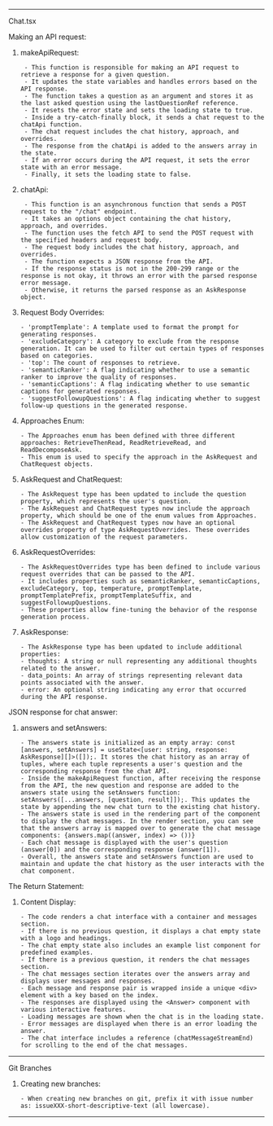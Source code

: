 ---------------------------------------------------------------------------------------------------------------------------------------------------------------------
Chat.tsx

Making an API request:

1. makeApiRequest:

        - This function is responsible for making an API request to retrieve a response for a given question.
        - It updates the state variables and handles errors based on the API response.
        - The function takes a question as an argument and stores it as the last asked question using the lastQuestionRef reference.
        - It resets the error state and sets the loading state to true.
        - Inside a try-catch-finally block, it sends a chat request to the chatApi function.
        - The chat request includes the chat history, approach, and overrides.
        - The response from the chatApi is added to the answers array in the state.
        - If an error occurs during the API request, it sets the error state with an error message.
        - Finally, it sets the loading state to false.

2. chatApi:
        
        - This function is an asynchronous function that sends a POST request to the "/chat" endpoint.
        - It takes an options object containing the chat history, approach, and overrides.
        - The function uses the fetch API to send the POST request with the specified headers and request body.
        - The request body includes the chat history, approach, and overrides.
        - The function expects a JSON response from the API.
        - If the response status is not in the 200-299 range or the response is not okay, it throws an error with the parsed response         error message.
        - Otherwise, it returns the parsed response as an AskResponse object.

3. Request Body Overrides:

       - 'promptTemplate': A template used to format the prompt for generating responses.
       - 'excludeCategory': A category to exclude from the response generation. It can be used to filter out certain types of responses based on categories.
       - 'top': The count of responses to retrieve.
       - 'semanticRanker': A flag indicating whether to use a semantic ranker to improve the quality of responses.
       - 'semanticCaptions': A flag indicating whether to use semantic captions for generated responses.
       - 'suggestFollowupQuestions': A flag indicating whether to suggest follow-up questions in the generated response.

4. Approaches Enum:

       - The Approaches enum has been defined with three different approaches: RetrieveThenRead, ReadRetrieveRead, and ReadDecomposeAsk.
       - This enum is used to specify the approach in the AskRequest and ChatRequest objects.

5. AskRequest and ChatRequest:

       - The AskRequest type has been updated to include the question property, which represents the user's question.
       - The AskRequest and ChatRequest types now include the approach property, which should be one of the enum values from Approaches.
       - The AskRequest and ChatRequest types now have an optional overrides property of type AskRequestOverrides. These overrides allow customization of the request parameters.

6. AskRequestOverrides:

       - The AskRequestOverrides type has been defined to include various request overrides that can be passed to the API.
       - It includes properties such as semanticRanker, semanticCaptions, excludeCategory, top, temperature, promptTemplate, promptTemplatePrefix, promptTemplateSuffix, and suggestFollowupQuestions.
       - These properties allow fine-tuning the behavior of the response generation process.

7. AskResponse:

       - The AskResponse type has been updated to include additional properties:
       - thoughts: A string or null representing any additional thoughts related to the answer.
       - data_points: An array of strings representing relevant data points associated with the answer.
       - error: An optional string indicating any error that occurred during the API response.

JSON response for chat answer:

1. answers and setAnswers:

       - The answers state is initialized as an empty array: const [answers, setAnswers] = useState<[user: string, response: AskResponse][]>([]);. It stores the chat history as an array of tuples, where each tuple represents a user's question and the corresponding response from the chat API.
       - Inside the makeApiRequest function, after receiving the response from the API, the new question and response are added to the answers state using the setAnswers function: setAnswers([...answers, [question, result]]);. This updates the state by appending the new chat turn to the existing chat history.
       - The answers state is used in the rendering part of the component to display the chat messages. In the render section, you can see that the answers array is mapped over to generate the chat message components: {answers.map((answer, index) => ())}
       - Each chat message is displayed with the user's question (answer[0]) and the corresponding response (answer[1]).
       - Overall, the answers state and setAnswers function are used to maintain and update the chat history as the user interacts with the chat component.

The Return Statement:

1. Content Display:

       - The code renders a chat interface with a container and messages section.
       - If there is no previous question, it displays a chat empty state with a logo and headings.
       - The chat empty state also includes an example list component for predefined examples.
       - If there is a previous question, it renders the chat messages section.
       - The chat messages section iterates over the answers array and displays user messages and responses.
       - Each message and response pair is wrapped inside a unique <div> element with a key based on the index.
       - The responses are displayed using the <Answer> component with various interactive features.
       - Loading messages are shown when the chat is in the loading state.
       - Error messages are displayed when there is an error loading the answer.
       - The chat interface includes a reference (chatMessageStreamEnd) for scrolling to the end of the chat messages.
   
---------------------------------------------------------------------------------------------------------------------------------------------------------------------
Git Branches

1. Creating new branches:

       - When creating new branches on git, prefix it with issue number as: issueXXX-short-descriptive-text (all lowercase).
   
---------------------------------------------------------------------------------------------------------------------------------------------------------------------

